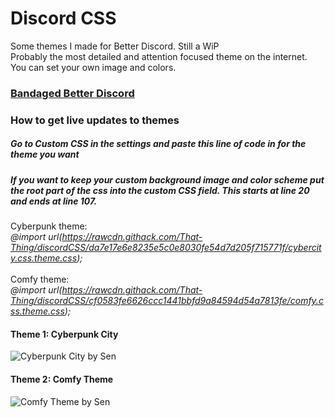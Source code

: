 # Discord CSS
Some themes I made for Better Discord. Still a WiP <br>
Probably the most detailed and attention focused theme on the internet. <br>
You can set your own image and colors. 
<h3><a href='https://rauenzi.github.io/BetterDiscordApp/'>Bandaged Better Discord</a></h3>

<h3>How to get live updates to themes</h3>
<h5>Go to Custom CSS in the settings and paste this line of code in for the theme you want</h5> 
<h5>If you want to keep your custom background image and color scheme put the root part of the css into the custom CSS field. This starts at line 20 and ends at line 107. </h5>

Cyberpunk theme: <br>
<i> @import url(https://rawcdn.githack.com/That-Thing/discordCSS/da7e17e6e8235e5c0e8030fe54d7d205f715771f/cybercity.css.theme.css); </i> <br>
<br>
Comfy theme: <br>
<i> @import url(https://rawcdn.githack.com/That-Thing/discordCSS/cf0583fe6626ccc1441bbfd9a84594d54a7813fe/comfy.css.theme.css); </i> <br>

<h4>Theme 1: Cyberpunk City</h4>
<img src="https://files.catbox.moe/smdoxn.png" alt="Cyberpunk City by Sen">
<br>
<h4>Theme 2: Comfy Theme</h4>
<img src="https://files.catbox.moe/m1e8vu.png" alt="Comfy Theme by Sen">


